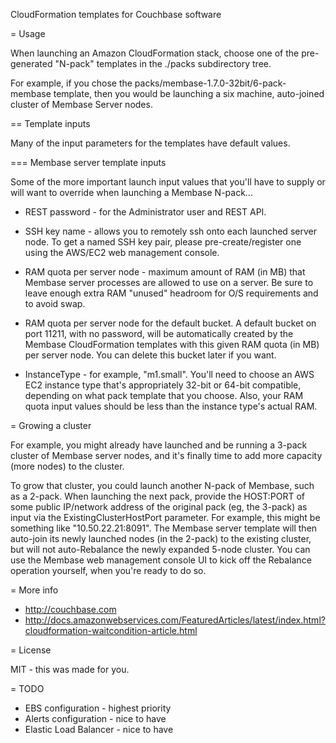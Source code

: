 CloudFormation templates for Couchbase software

= Usage

When launching an Amazon CloudFormation stack, choose one of the
pre-generated "N-pack" templates in the ./packs subdirectory tree.

For example, if you chose the packs/membase-1.7.0-32bit/6-pack-membase
template, then you would be launching a six machine, auto-joined
cluster of Membase Server nodes.

== Template inputs

Many of the input parameters for the templates have default values.

=== Membase server template inputs

Some of the more important launch input values that you'll have to
supply or will want to override when launching a Membase N-pack...

* REST password - for the Administrator user and REST API.

* SSH key name - allows you to remotely ssh onto each launched server
  node.  To get a named SSH key pair, please pre-create/register one
  using the AWS/EC2 web management console.

* RAM quota per server node - maximum amount of RAM (in MB) that
  Membase server processes are allowed to use on a server.  Be sure to
  leave enough extra RAM "unused" headroom for O/S requirements and to
  avoid swap.

* RAM quota per server node for the default bucket.  A default bucket
  on port 11211, with no password, will be automatically created by
  the Membase CloudFormation templates with this given RAM quota (in
  MB) per server node.  You can delete this bucket later if you want.

* InstanceType - for example, "m1.small".  You'll need to choose an
  AWS EC2 instance type that's appropriately 32-bit or 64-bit
  compatible, depending on what pack template that you choose.  Also,
  your RAM quota input values should be less than the instance type's
  actual RAM.

= Growing a cluster

For example, you might already have launched and be running a 3-pack
cluster of Membase server nodes, and it's finally time to add more
capacity (more nodes) to the cluster.

To grow that cluster, you could launch another N-pack of Membase, such
as a 2-pack.  When launching the next pack, provide the HOST:PORT of
some public IP/network address of the original pack (eg, the 3-pack)
as input via the ExistingClusterHostPort parameter.  For example, this
might be something like "10.50.22.21:8091".  The Membase server
template will then auto-join its newly launched nodes (in the 2-pack)
to the existing cluster, but will not auto-Rebalance the newly
expanded 5-node cluster.  You can use the Membase web management
console UI to kick off the Rebalance operation yourself, when
you're ready to do so.

= More info

* http://couchbase.com
* http://docs.amazonwebservices.com/FeaturedArticles/latest/index.html?cloudformation-waitcondition-article.html

= License

MIT - this was made for you.

= TODO

* EBS configuration - highest priority
* Alerts configuration - nice to have
* Elastic Load Balancer - nice to have
